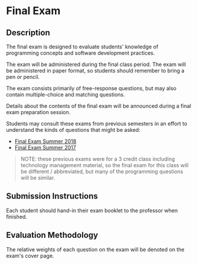 # Final Exam

## Description

The final exam is designed to evaluate students' knowledge of programming concepts and software development practices.

The exam will be administered during the final class period. The exam will be administered in paper format, so students should remember to bring a pen or pencil.

The exam consists primarily of free-response questions, but may also contain multiple-choice and matching questions.

Details about the contents of the final exam will be announced during a final exam preparation session.

Students may consult these exams from previous semesters in an effort to understand the kinds of questions that might be asked:

  + [Final Exam Summer 2018](https://github.com/prof-rossetti/nyu-info-2335-201805/blob/master/exams/final/final-exam.pdf)
  + [Final Exam Summer 2017](https://github.com/prof-rossetti/nyu-info-2335-201706/blob/master/exams/final/NYU-INFO-2335-70-Final-Exam.pdf)

> NOTE: these previous exams were for a 3 credit class including technology management material, so the final exam for this class will be different / abbreviated, but many of the programming questions will be similar.

## Submission Instructions

Each student should hand-in their exam booklet to the professor when finished.

## Evaluation Methodology

The relative weights of each question on the exam will be denoted on the exam's cover page.
